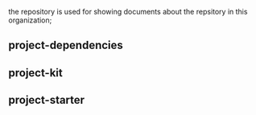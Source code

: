 
the repository is used for showing documents about the repsitory in this organization;


## project-dependencies


## project-kit


## project-starter


